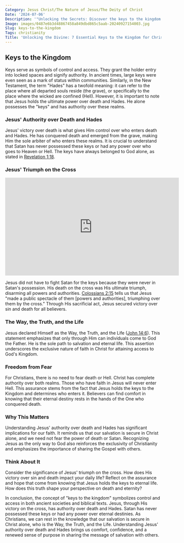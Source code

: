 ```yaml
---
Category: Jesus Christ/The Nature of Jesus/The Deity of Christ
Date: '2024-07-06'
Description: '"Unlocking the Secrets: Discover the keys to the kingdom in this insightful article exploring power, access, and control in various contexts. Dive into the significance of having the key to unlock opportunities and potential."'
Image: images/0487e6b3d48867458a849dbd865c5aab-20240927154003.jpg
Slug: keys-to-the-kingdom
Tags: christianity
Title: 'Unlocking the Divine: 7 Essential Keys to the Kingdom for Christian Empowerment'
---
```


## Keys to the Kingdom

Keys serve as symbols of control and access. They grant the holder entry into locked spaces and signify authority. In ancient times, large keys were even seen as a mark of status within communities. Similarly, in the New Testament, the term "Hades" has a twofold meaning: it can refer to the place where all departed souls reside (the grave), or specifically to the place where the wicked are confined (Hell). However, it is important to note that Jesus holds the ultimate power over death and Hades. He alone possesses the "keys" and has authority over these realms.

### Jesus' Authority over Death and Hades

Jesus' victory over death is what gives Him control over who enters death and Hades. He has conquered death and emerged from the grave, making Him the sole arbiter of who enters these realms. It is crucial to understand that Satan has never possessed these keys or had any power over who goes to Heaven or Hell. The keys have always belonged to God alone, as stated in [Revelation 1:18](https://www.bibleref.com/Revelation/1/Revelation-1-18.html).

### Jesus' Triumph on the Cross


<iframe width="560" height="315" src="https://www.youtube.com/embed/QBQlbdpaV2w" frameborder="0" allow="autoplay; encrypted-media" allowfullscreen></iframe>


Jesus did not have to fight Satan for the keys because they were never in Satan's possession. His death on the cross was His ultimate triumph, disarming all powers and authorities. [Colossians 2:15](https://www.bibleref.com/Colossians/2/Colossians-2-15.html) tells us that Jesus "made a public spectacle of them [powers and authorities], triumphing over them by the cross." Through His sacrificial act, Jesus secured victory over sin and death for all believers.

### The Way, the Truth, and the Life

Jesus declared Himself as the Way, the Truth, and the Life ([John 14:6](https://www.bibleref.com/John/14/John-14-6.html)). This statement emphasizes that only through Him can individuals come to God the Father. He is the sole path to salvation and eternal life. This assertion underscores the exclusive nature of faith in Christ for attaining access to God's Kingdom.

### Freedom from Fear

For Christians, there is no need to fear death or Hell. Christ has complete authority over both realms. Those who have faith in Jesus will never enter Hell. This assurance stems from the fact that Jesus holds the keys to the Kingdom and determines who enters it. Believers can find comfort in knowing that their eternal destiny rests in the hands of the One who conquered death.

### Why This Matters

Understanding Jesus' authority over death and Hades has significant implications for our faith. It reminds us that our salvation is secure in Christ alone, and we need not fear the power of death or Satan. Recognizing Jesus as the only way to God also reinforces the exclusivity of Christianity and emphasizes the importance of sharing the Gospel with others.

### Think About It

Consider the significance of Jesus' triumph on the cross. How does His victory over sin and death impact your daily life? Reflect on the assurance and hope that come from knowing that Jesus holds the keys to eternal life. How does this truth shape your perspective on death and eternity?

In conclusion, the concept of "keys to the kingdom" symbolizes control and access in both ancient societies and biblical texts. Jesus, through His victory on the cross, has authority over death and Hades. Satan has never possessed these keys or had any power over eternal destinies. As Christians, we can rest in the knowledge that our salvation is secure in Christ alone, who is the Way, the Truth, and the Life. Understanding Jesus' authority over death and Hades brings us comfort, confidence, and a renewed sense of purpose in sharing the message of salvation with others.